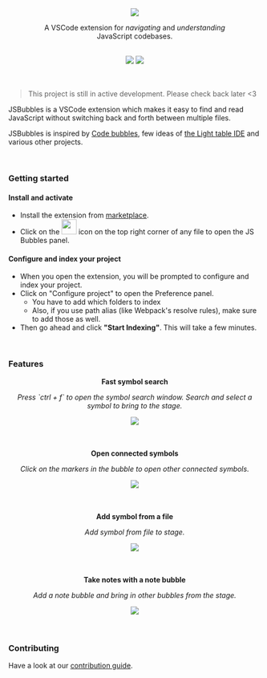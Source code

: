 <div align="center">
<img src="https://raw.githubusercontent.com/Raathigesh/JSBubbles/master/docs/assets/bubbles.png">
  
<p align="center">
  A VSCode extension for <em>navigating</em> and <em>understanding</em> <br/>
  JavaScript codebases.
</p>

<br/>
<img src="https://img.shields.io/github/workflow/status/Raathigesh/JSBubbles/Production Build?style=flat-square" />
<img src="https://img.shields.io/visual-studio-marketplace/v/Raathigeshan.js-bubbles?color=green&style=flat-square" />
<br />
</div>
<br/>
<br/>

> This project is still in active development. Please check back later <3

JSBubbles is a VSCode extension which makes it easy to find and read JavaScript without switching back and forth between multiple files.

JSBubbles is inspired by [Code bubbles](http://www.andrewbragdon.com/codebubbles_site.asp), few ideas of [the Light table IDE](https://www.chris-granger.com/2012/04/12/light-table-a-new-ide-concept/) and various other projects.

<br/>

### Getting started

#### Install and activate

- Install the extension from [marketplace](https://marketplace.visualstudio.com/items?itemName=Raathigeshan.js-bubbles).
- Click on the <img src="https://raw.githubusercontent.com/Raathigesh/JSBubbles/master/docs/assets/Trigger%20icon.png" height="30px"> icon on the top right corner of any file to open the JS Bubbles panel.

#### Configure and index your project

- When you open the extension, you will be prompted to configure and index your project.
- Click on "Configure project" to open the Preference panel.
  - You have to add which folders to index
  - Also, if you use path alias (like Webpack's resolve rules), make sure to add those as well.
- Then go ahead and click **"Start Indexing"**. This will take a few minutes.

<br/>

### Features

<div align="center">
  <p align="center"><b>Fast symbol search</b></p>
 <p align="center"><em>Press `ctrl + f` to open the symbol search window. Search and select a symbol to bring to the stage.</em></p>
 <img src="https://raw.githubusercontent.com/Raathigesh/JSBubbles/master/docs/assets/2-search-symbol.gif">
</div>

<br/>
<br/>

<div align="center">
  <p align="center"><b>Open connected symbols</b></p>
 <p align="center"><em>Click on the markers in the bubble to open other connected symbols.</em></p>
 <img src="https://raw.githubusercontent.com/Raathigesh/JSBubbles/master/docs/assets/3-connected-symbols.gif">
</div>

<br/>
<br/>

<div align="center">
  <p align="center"><b>Add symbol from a file</b></p>
 <p align="center"><em>Add symbol from file to stage.</em></p>
 <img src="https://raw.githubusercontent.com/Raathigesh/JSBubbles/master/docs/assets/4-add-symbol-from-file.gif">
</div>

<br/>
<br/>
 
<div align="center">
  <p align="center"><b>Take notes with a note bubble</b></p>
 <p align="center"><em>Add a note bubble and bring in other bubbles from the stage.</em></p>
<img src="https://raw.githubusercontent.com/Raathigesh/JSBubbles/master/docs/assets/5-add-note-bubble.gif">
</div>

<br/> 
<br/>

### Contributing

Have a look at our [contribution guide](docs/contributing.md).
